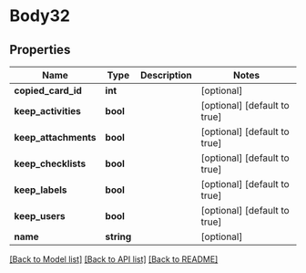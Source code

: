 # Body32

## Properties
Name | Type | Description | Notes
------------ | ------------- | ------------- | -------------
**copied_card_id** | **int** |  | [optional] 
**keep_activities** | **bool** |  | [optional] [default to true]
**keep_attachments** | **bool** |  | [optional] [default to true]
**keep_checklists** | **bool** |  | [optional] [default to true]
**keep_labels** | **bool** |  | [optional] [default to true]
**keep_users** | **bool** |  | [optional] [default to true]
**name** | **string** |  | [optional] 

[[Back to Model list]](../README.md#documentation-for-models) [[Back to API list]](../README.md#documentation-for-api-endpoints) [[Back to README]](../README.md)


